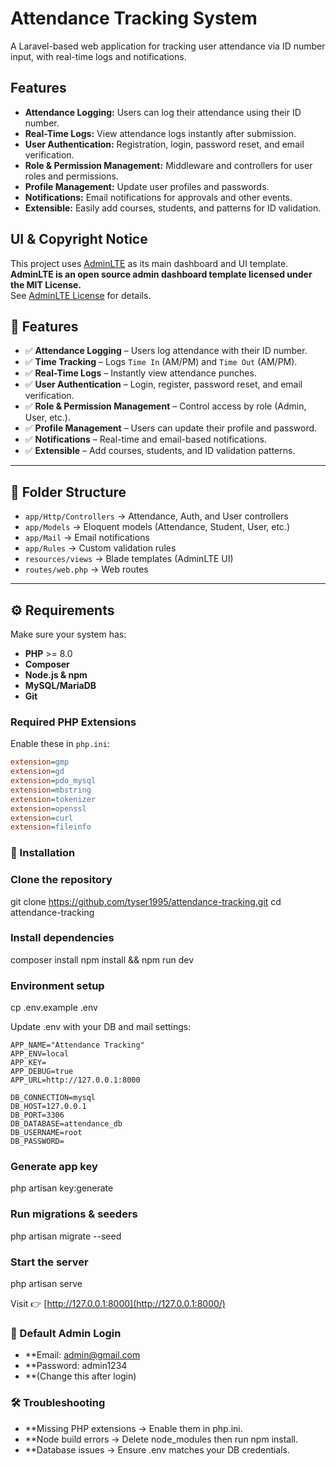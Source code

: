 # Attendance Tracking System

A Laravel-based web application for tracking user attendance via ID number input, with real-time logs and notifications.

## Features

- **Attendance Logging:** Users can log their attendance using their ID number.
- **Real-Time Logs:** View attendance logs instantly after submission.
- **User Authentication:** Registration, login, password reset, and email verification.
- **Role & Permission Management:** Middleware and controllers for user roles and permissions.
- **Profile Management:** Update user profiles and passwords.
- **Notifications:** Email notifications for approvals and other events.
- **Extensible:** Easily add courses, students, and patterns for ID validation.

## UI & Copyright Notice

This project uses [AdminLTE](https://adminlte.io/) as its main dashboard and UI template.  
**AdminLTE is an open source admin dashboard template licensed under the MIT License.**  
See [AdminLTE License](https://github.com/ColorlibHQ/AdminLTE/blob/master/LICENSE) for details.

## 🚀 Features

- ✅ **Attendance Logging** – Users log attendance with their ID number.  
- ✅ **Time Tracking** – Logs `Time In` (AM/PM) and `Time Out` (AM/PM).  
- ✅ **Real-Time Logs** – Instantly view attendance punches.  
- ✅ **User Authentication** – Login, register, password reset, and email verification.  
- ✅ **Role & Permission Management** – Control access by role (Admin, User, etc.).  
- ✅ **Profile Management** – Users can update their profile and password.  
- ✅ **Notifications** – Real-time and email-based notifications.  
- ✅ **Extensible** – Add courses, students, and ID validation patterns.

---

## 📂 Folder Structure

- `app/Http/Controllers` → Attendance, Auth, and User controllers  
- `app/Models` → Eloquent models (Attendance, Student, User, etc.)  
- `app/Mail` → Email notifications  
- `app/Rules` → Custom validation rules  
- `resources/views` → Blade templates (AdminLTE UI)  
- `routes/web.php` → Web routes  

---

## ⚙️ Requirements

Make sure your system has:

- **PHP** >= 8.0  
- **Composer**  
- **Node.js & npm**  
- **MySQL/MariaDB**  
- **Git**  

### Required PHP Extensions
Enable these in `php.ini`:
```ini
extension=gmp
extension=gd
extension=pdo_mysql
extension=mbstring
extension=tokenizer
extension=openssl
extension=curl
extension=fileinfo
```

### 🔧 Installation

### Clone the repository

git clone https://github.com/tyser1995/attendance-tracking.git
cd attendance-tracking


### Install dependencies

composer install
npm install && npm run dev


### Environment setup

cp .env.example .env


Update .env with your DB and mail settings:
```
APP_NAME="Attendance Tracking"
APP_ENV=local
APP_KEY=
APP_DEBUG=true
APP_URL=http://127.0.0.1:8000

DB_CONNECTION=mysql
DB_HOST=127.0.0.1
DB_PORT=3306
DB_DATABASE=attendance_db
DB_USERNAME=root
DB_PASSWORD=
```

### Generate app key

php artisan key:generate


### Run migrations & seeders

php artisan migrate --seed


### Start the server

php artisan serve


Visit 👉 [http://127.0.0.1:8000](http://127.0.0.1:8000/)


### 👤 Default Admin Login

- **Email: admin@gmail.com
- **Password: admin1234
- **(Change this after login)

### 🛠 Troubleshooting

- **Missing PHP extensions → Enable them in php.ini.
- **Node build errors → Delete node_modules then run npm install.
- **Database issues → Ensure .env matches your DB credentials.
